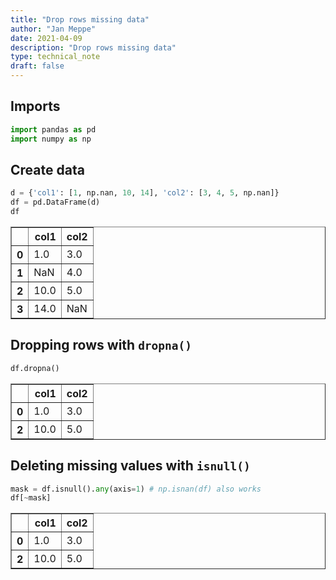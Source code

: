 ```yaml
---
title: "Drop rows missing data"
author: "Jan Meppe"
date: 2021-04-09
description: "Drop rows missing data"
type: technical_note
draft: false
---
```

## Imports


```python
import pandas as pd
import numpy as np
```

## Create  data


```python
d = {'col1': [1, np.nan, 10, 14], 'col2': [3, 4, 5, np.nan]}
df = pd.DataFrame(d)
df
```




<div>
<style scoped>
    .dataframe tbody tr th:only-of-type {
        vertical-align: middle;
    }

    .dataframe tbody tr th {
        vertical-align: top;
    }

    .dataframe thead th {
        text-align: right;
    }
</style>
<table border="1" class="dataframe">
  <thead>
    <tr style="text-align: right;">
      <th></th>
      <th>col1</th>
      <th>col2</th>
    </tr>
  </thead>
  <tbody>
    <tr>
      <th>0</th>
      <td>1.0</td>
      <td>3.0</td>
    </tr>
    <tr>
      <th>1</th>
      <td>NaN</td>
      <td>4.0</td>
    </tr>
    <tr>
      <th>2</th>
      <td>10.0</td>
      <td>5.0</td>
    </tr>
    <tr>
      <th>3</th>
      <td>14.0</td>
      <td>NaN</td>
    </tr>
  </tbody>
</table>
</div>



## Dropping rows with `dropna()`


```python
df.dropna()
```




<div>
<style scoped>
    .dataframe tbody tr th:only-of-type {
        vertical-align: middle;
    }

    .dataframe tbody tr th {
        vertical-align: top;
    }

    .dataframe thead th {
        text-align: right;
    }
</style>
<table border="1" class="dataframe">
  <thead>
    <tr style="text-align: right;">
      <th></th>
      <th>col1</th>
      <th>col2</th>
    </tr>
  </thead>
  <tbody>
    <tr>
      <th>0</th>
      <td>1.0</td>
      <td>3.0</td>
    </tr>
    <tr>
      <th>2</th>
      <td>10.0</td>
      <td>5.0</td>
    </tr>
  </tbody>
</table>
</div>



## Deleting missing values with `isnull()`


```python
mask = df.isnull().any(axis=1) # np.isnan(df) also works
df[~mask]
```




<div>
<style scoped>
    .dataframe tbody tr th:only-of-type {
        vertical-align: middle;
    }

    .dataframe tbody tr th {
        vertical-align: top;
    }

    .dataframe thead th {
        text-align: right;
    }
</style>
<table border="1" class="dataframe">
  <thead>
    <tr style="text-align: right;">
      <th></th>
      <th>col1</th>
      <th>col2</th>
    </tr>
  </thead>
  <tbody>
    <tr>
      <th>0</th>
      <td>1.0</td>
      <td>3.0</td>
    </tr>
    <tr>
      <th>2</th>
      <td>10.0</td>
      <td>5.0</td>
    </tr>
  </tbody>
</table>
</div>


